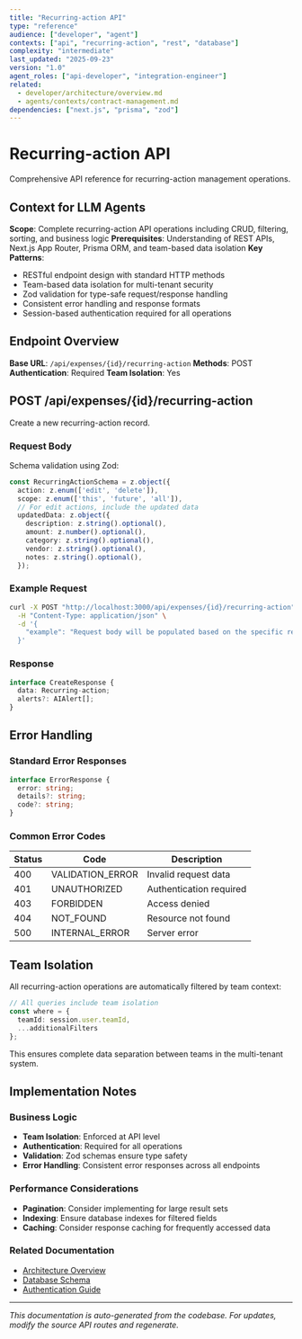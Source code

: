 ```yaml
---
title: "Recurring-action API"
type: "reference"
audience: ["developer", "agent"]
contexts: ["api", "recurring-action", "rest", "database"]
complexity: "intermediate"
last_updated: "2025-09-23"
version: "1.0"
agent_roles: ["api-developer", "integration-engineer"]
related:
  - developer/architecture/overview.md
  - agents/contexts/contract-management.md
dependencies: ["next.js", "prisma", "zod"]
---
```


# Recurring-action API

Comprehensive API reference for recurring-action management operations.

## Context for LLM Agents

**Scope**: Complete recurring-action API operations including CRUD, filtering, sorting, and business logic
**Prerequisites**: Understanding of REST APIs, Next.js App Router, Prisma ORM, and team-based data isolation
**Key Patterns**:
- RESTful endpoint design with standard HTTP methods
- Team-based data isolation for multi-tenant security
- Zod validation for type-safe request/response handling
- Consistent error handling and response formats
- Session-based authentication required for all operations

## Endpoint Overview

**Base URL**: `/api/expenses/{id}/recurring-action`
**Methods**: POST
**Authentication**: Required
**Team Isolation**: Yes




## POST /api/expenses/{id}/recurring-action

Create a new recurring-action record.

### Request Body


Schema validation using Zod:

```typescript
const RecurringActionSchema = z.object({
  action: z.enum(['edit', 'delete']),
  scope: z.enum(['this', 'future', 'all']),
  // For edit actions, include the updated data
  updatedData: z.object({
    description: z.string().optional(),
    amount: z.number().optional(),
    category: z.string().optional(),
    vendor: z.string().optional(),
    notes: z.string().optional(),
  });
```


### Example Request

```bash
curl -X POST "http://localhost:3000/api/expenses/{id}/recurring-action" \
  -H "Content-Type: application/json" \
  -d '{
    "example": "Request body will be populated based on the specific recurring-action schema"
  }'
```

### Response

```typescript
interface CreateResponse {
  data: Recurring-action;
  alerts?: AIAlert[];
}
```






## Error Handling

### Standard Error Responses

```typescript
interface ErrorResponse {
  error: string;
  details?: string;
  code?: string;
}
```

### Common Error Codes

| Status | Code | Description |
|--------|------|-------------|
| 400 | VALIDATION_ERROR | Invalid request data |
| 401 | UNAUTHORIZED | Authentication required |
| 403 | FORBIDDEN | Access denied |
| 404 | NOT_FOUND | Resource not found |
| 500 | INTERNAL_ERROR | Server error |


## Team Isolation

All recurring-action operations are automatically filtered by team context:

```typescript
// All queries include team isolation
const where = {
  teamId: session.user.teamId,
  ...additionalFilters
};
```

This ensures complete data separation between teams in the multi-tenant system.


## Implementation Notes

### Business Logic
- **Team Isolation**: Enforced at API level
- **Authentication**: Required for all operations
- **Validation**: Zod schemas ensure type safety
- **Error Handling**: Consistent error responses across all endpoints

### Performance Considerations
- **Pagination**: Consider implementing for large result sets
- **Indexing**: Ensure database indexes for filtered fields
- **Caching**: Consider response caching for frequently accessed data

### Related Documentation
- [Architecture Overview](../../developer/architecture/overview.md)
- [Database Schema](../../developer/architecture/database.md)
- [Authentication Guide](../../developer/authentication.md)

---

*This documentation is auto-generated from the codebase. For updates, modify the source API routes and regenerate.*